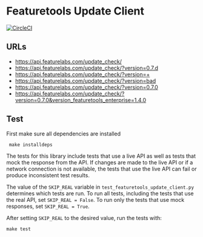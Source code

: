# Featuretools Update Client
[![CircleCI](https://circleci.com/gh/FeatureLabs/featuretools_update_client/tree/master.svg?style=svg&circle-token=8f6cfba4e8f07c5602f570cf894a216ab8fedaa2)](https://circleci.com/gh/FeatureLabs/featuretools_update_client/tree/master)

## URLs
- https://api.featurelabs.com/update_check/
- https://api.featurelabs.com/update_check/?version=0.7.d
- https://api.featurelabs.com/update_check/?version=+
- https://api.featurelabs.com/update_check/?version=bad
- https://api.featurelabs.com/update_check/?version=0.7.0
- https://api.featurelabs.com/update_check/?version=0.7.0&version_featuretools_enterprise=1.4.0

## Test
First make sure all dependencies are installed
 ```shell
  make installdeps
  ```

The tests for this library include tests that use a live API as well as tests that mock the response
from the API. If changes are made to the live API or if a network connection is not available,
the tests that use the live API can fail or produce inconsistent test results.

The value of the `SKIP_REAL` variable in `test_featuretools_update_client.py`
determines which tests are run. To run all tests, including the tests that use the real API, set
`SKIP_REAL = False`. To run only the tests that use mock responses, set `SKIP_REAL = True`.

After setting `SKIP_REAL` to the desired value, run the tests with:
  ```shell
  make test
  ```